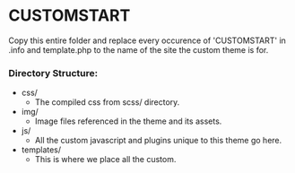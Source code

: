# CUSTOMSTART

Copy this entire folder and replace every occurence of 'CUSTOMSTART' in .info and template.php to the name of the site the custom theme is for.

### Directory Structure:

* css/
  * The compiled css from scss/ directory.
* img/
  * Image files referenced in the theme and its assets.
* js/
  * All the custom javascript and plugins unique to this theme go here.
* templates/
  * This is where we place all the custom.


